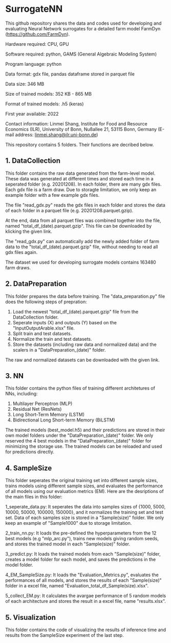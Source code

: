 # SurrogateNN

This github repository shares the data and codes used for developing and evaluating Neural Network surrogates for a detailed farm model FarmDyn (https://github.com/FarmDyn). 

Hardware required: CPU, GPU

Software required: python, GAMS (General Algebraic Modeling System)

Program language: python

Data format: gdx file, pandas dataframe stored in parquet file

Data size: 346 MB

Size of trained models: 352 KB - 865 MB

Format of trained models: .h5 (keras)

First year available: 2022

Contact information: Linmei Shang, Institute for Food and Resource Economics (ILR), University of Bonn, Nußallee 21, 53115 Bonn, Germany (E-mail address: linmei.shang@ilr.uni-bonn.de)


This repository contains 5 folders. Their functions are decribed below.

## 1. DataCollection
This folder contains the raw data generated from the farm-level model. These data was generated at different times and stored each time in a seperated folder (e.g. 20201208). In each folder, there are many gdx files. Each gdx file is a farm draw. Due to storagte limitation, we only keep an example folder with a few example gdx files.

The file "read_gdx.py" reads the gdx files in each folder and stores the data of each folder in a parquet file (e.g. 20201208.parquet.gzip).

At the end, data from all parquet files was combined together into the file, named "total_df_(date).parquet.gzip". This file can be downloaded by klicking the given link.

The "read_gdx.py" can automatically add the newly added folder of farm data to the "total_df_(date).parquet.gzip" file, without needing to read all gdx files again.

The dataset we used for developing surrogate models contains 163480 farm draws. 
 
## 2. DataPreparation
This folder prepares the data before training. The "data_preparation.py" file does the following steps of prepration: 
1) Load the newest "total_df_(date).parquet.gzip" file from the DataCollection folder.
2) Seperate inputs (X) and outputs (Y) based on the "InputOutputArable.xlsx" file.
3) Split train and test datasets.
4) Normalize the train and test datasets.
5) Store the datasets (including raw data and normalized data) and the scalers in a "DataPreparation_(date)" folder. 

The raw and normalized datasets can be downloaded with the given link. 

## 3. NN
This folder contains the python files of training different architetures of NNs, including:
1) Multilayer Perceptron (MLP)
2) Residual Net (ResNets)
3) Long Short-Term Memory (LSTM)
4) Bidirectional Long Short-term Memory (BiLSTM)

The trained models (best_model.h5) and their predictions are stored in their own model folders under the "DataPreparation_(date)" folder. We only reserved the 4 best models in the "DataPreparation_(date)" folder for minimizing the storage use. The trained models can be reloaded and used for predictions directly. 

## 4. SampleSize
This folder seperates the original training set into different sample sizes, trains models using different sample sizes, and evaluates the performance of all models using our evaluation metrics (EM). Here are the desriptions of the main files in this folder:

1_seperate_data.py: It seperates the data into samples sizes of {1000, 5000, 10000, 50000, 100000, 150000}, and it normalizes the training set and test set. Data of each samples size is stored in a "Sample(size)" folder. We only keep an example of "Sample1000" due to storage limitation.

2_train_nn.py: It loads the pre-defined the hyperparameters from the 12 best models (e.g "mlp_arc.py"), trains new models giving random seeds, and stores the trained model in each "Sample(size)" folder. 

3_predict.py: It loads the trained models from each "Sample(size)" folder, creates a model folder for each model, and saves the predictions in the model folder. 

4_EM_SampleSize.py: It loads the "Evaluation_Metrics.py", evaluates the performances of all models, and stores the results of each "Sample(size)" folder in a excel file, named "Evaluation_total_df_Sample(size).xlsx".

5_collect_EM.py: It calculates the avargae performance of 5 random models of each architecture and stores the result in a excel file, name "results.xlsx".

## 5. Visualization
This folder contains the code of visualizing the results of inference time and results from the SampleSize experiment of the last step. 
